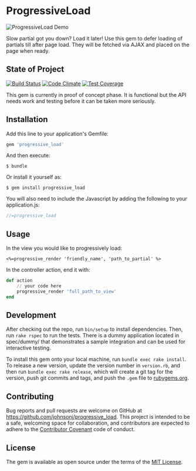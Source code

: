 # ProgressiveLoad

![ProgressiveLoad Demo](http://g.recordit.co/WIb75XbkET.gif)

Slow partial got you down? Load it later! Use this gem to defer loading of partials till after page load. They will be fetched via AJAX and placed on the page when ready.

## State of Project
[![Build Status](https://travis-ci.org/johnsonj/progressive_load.svg?branch=master)](https://travis-ci.org/johnsonj/progressive_load) [![Code Climate](https://codeclimate.com/github/johnsonj/progressive_load/badges/gpa.svg)](https://codeclimate.com/github/johnsonj/progressive_load) [![Test Coverage](https://codeclimate.com/github/johnsonj/progressive_load/badges/coverage.svg)](https://codeclimate.com/github/johnsonj/progressive_load/coverage)

This gem is currently in proof of concept phase. It is functional but the API needs work and testing before it can be taken more seriously.

## Installation

Add this line to your application's Gemfile:

```ruby
gem 'progressive_load'
```

And then execute:

    $ bundle

Or install it yourself as:

    $ gem install progressive_load

You will also need to include the Javascript by adding the following to your application.js:

```javascript
//=progressive_load
```

## Usage

In the view you would like to progressively load:

```erb
<%=progressive_render 'friendly_name', 'path_to_partial' %>
```

In the controller action, end it with:

```ruby
def action
    // your code here
    progressive_render 'full_path_to_view'
end
```

## Development

After checking out the repo, run `bin/setup` to install dependencies. Then, run `rake rspec` to run the tests. There is a dummy application located in spec/dummy/ that demonstrates a sample integration and can be used for interactive testing.

To install this gem onto your local machine, run `bundle exec rake install`. To release a new version, update the version number in `version.rb`, and then run `bundle exec rake release`, which will create a git tag for the version, push git commits and tags, and push the `.gem` file to [rubygems.org](https://rubygems.org).

## Contributing

Bug reports and pull requests are welcome on GitHub at https://github.com/johnsonj/progressive_load. This project is intended to be a safe, welcoming space for collaboration, and contributors are expected to adhere to the [Contributor Covenant](http://contributor-covenant.org) code of conduct.

## License

The gem is available as open source under the terms of the [MIT License](http://opensource.org/licenses/MIT).